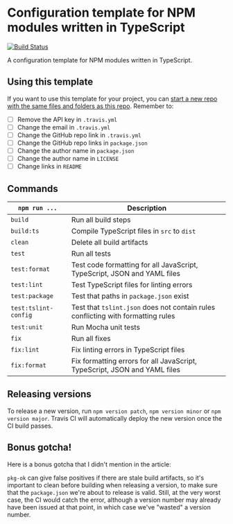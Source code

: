 # Configuration template for NPM modules written in TypeScript

[![Build Status](https://travis-ci.com/MaximeKjaer/npm-ts-template.svg?token=soqG4sgcMQUgpCtPSUUr&branch=master)](https://travis-ci.com/MaximeKjaer/npm-ts-template)

A configuration template for NPM modules written in TypeScript.

## Using this template
If you want to use this template for your project, you can [start a new repo with the same files and folders as this repo](https://github.com/MaximeKjaer/npm-ts-template/generate). Remember to:

- [ ] Remove the API key in `.travis.yml`
- [ ] Change the email in `.travis.yml`
- [ ] Change the GitHub repo link in `.travis.yml`
- [ ] Change the GitHub repo links in `package.json`
- [ ] Change the author name in `package.json`
- [ ] Change the author name in `LICENSE`
- [ ] Change links in `README`

## Commands

| `npm run ...`        | Description                                                                      |
| -------------------- | -------------------------------------------------------------------------------- |
| `build`              | Run all build steps                                                              |
| `build:ts`           | Compile TypeScript files in `src` to `dist`                                      |
| `clean`              | Delete all build artifacts                                                       |
| `test`               | Run all tests                                                                    |
| `test:format`        | Test code formatting for all JavaScript, TypeScript, JSON and YAML files         |
| `test:lint`          | Test TypeScript files for linting errors                                         |
| `test:package`       | Test that paths in `package.json` exist                                          |
| `test:tslint-config` | Test that `tslint.json` does not contain rules conflicting with formatting rules |
| `test:unit`          | Run Mocha unit tests                                                             |
| `fix`                | Run all fixes                                                                    |
| `fix:lint`           | Fix linting errors in TypeScript files                                           |
| `fix:format`         | Fix formatting errors for all JavaScript, TypeScript, JSON and YAML files        |

## Releasing versions
To release a new version, run `npm version patch`, `npm version minor` or `npm version major`. Travis CI will automatically deploy the new version once the CI build passes.

## Bonus gotcha!
Here is a bonus gotcha that I didn't mention in the article:

`pkg-ok` can give false positives if there are stale build artifacts, so it's important to clean before building when releasing a version, to make sure that the `package.json` we're about to release is valid. Still, at the very worst case, the CI would catch the error, although a version number may already have been issued at that point, in which case we've "wasted" a version number.
